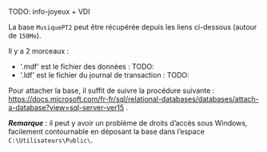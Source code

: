 TODO: info-joyeux + VDI

La base `MusiquePT2` peut être récupérée depuis les liens ci-dessous (autour de `150Mo`).

Il y a 2 morceaux :
- '.mdf' est le fichier des données : TODO:
- '.ldf' est le fichier du journal de transaction : TODO:

Pour attacher la base, il suffit de suivre la procédure suivante :
https://docs.microsoft.com/fr-fr/sql/relational-databases/databases/attach-a-database?view=sql-server-ver15 .

***Remarque*** : il peut y avoir un problème de droits d’accès sous Windows, facilement contournable en déposant la base dans l’espace `C:\Utilisateurs\Public\`.
